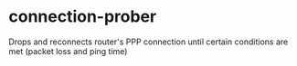 # connection-prober
Drops and reconnects router's PPP connection until certain conditions are met (packet loss and ping time)
